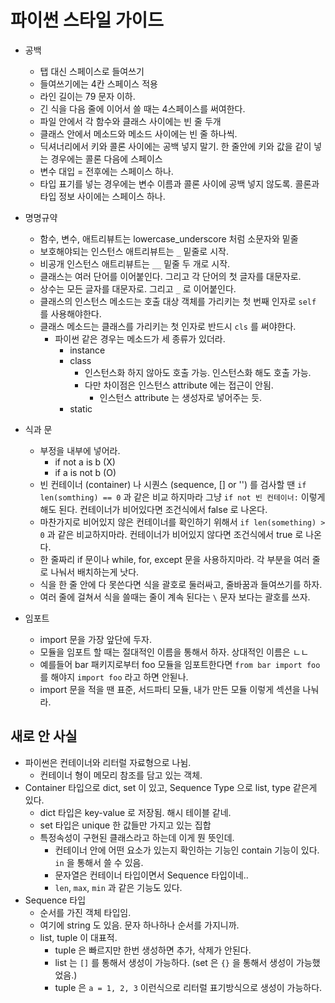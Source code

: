 #  파이썬 스타일 가이드 
- 공백 
  - 탭 대신 스페이스로 들여쓰기
  - 들여쓰기에는 4칸 스페이스 적용 
  - 라인 길이는 79 문자 이하. 
  - 긴 식을 다음 줄에 이어서 쓸 때는 4스페이스를 써여한다.
  - 파일 안에서 각 함수와 클래스 사이에는 빈 줄 두개 
  - 클래스 안에서 메소드와 메소드 사이에는 빈 줄 하나씩. 
  - 딕셔너리에서 키와 콜론 사이에는 공백 넣지 말기. 한 줄안에 키와 값을 같이 넣는 경우에는 콜론 다음에 스페이스 
  - 변수 대입 = 전후에는 스페이스 하나. 
  - 타입 표기를 넣는 경우에는 변수 이름과 콜론 사이에 공백 넣지 않도록. 콜론과 타입 정보 사이에는 스페이스 하나.

- 명명규약 
  - 함수, 변수, 애트리뷰트는 lowercase_underscore 처럼 소문자와 밑줄 
  - 보호해야되는 인스턴스 애트리뷰트는 `_` 밑줄로 시작. 
  - 비공개 인스턴스 애트리뷰트는 `__` 밑줄 두 개로 시작.
  - 클래스는 여러 단어를 이어붙인다. 그리고 각 단어의 첫 글자를 대문자로.
  - 상수는 모든 글자를 대문자로. 그리고 `_` 로 이어붙인다. 
  - 클래스의 인스턴스 메소드는 호출 대상 객체를 가리키는 첫 번째 인자로 `self` 를 사용해야한다.
  - 클래스 메소드는 클래스를 가리키는 첫 인자로 반드시 `cls` 를 써야한다.
    - 파이썬 같은 경우는 메소드가 세 종류가 있더라.
      - instance
      - class
        - 인스턴스화 하지 않아도 호출 가능. 인스턴스화 해도 호출 가능. 
        - 다만 차이점은 인스턴스 attribute 에는 접근이 안됨. 
          - 인스턴스 attribute 는 생성자로 넣어주는 듯. 
      - static 
  
- 식과 문
  - 부정을 내부에 넣어라.
    - if not a is b (X)
    - if a is not b (O)
  - 빈 컨테이너 (container) 나 시퀀스 (sequence, [] or '') 를 검사할 땐 `if len(somthing) == 0` 과 같은 비교 하지마라
  그냥 `if not 빈 컨테이너:` 이렇게 해도 된다. 컨테이너가 비어있다면 조건식에서 false 로 나온다.
  - 마찬가지로 비어있지 않은 컨테이너를 확인하기 위해서 `if len(something) > 0` 과 같은 비교하지마라. 컨테이너가 비어있지 않다면 조건식에서 true 로 나온다.
  - 한 줄짜리 if 문이나 while, for, except 문을 사용하지마라. 각 부분을 여러 줄로 나눠서 배치하는게 낫다.
  - 식을 한 줄 안에 다 못쓴다면 식을 괄호로 둘러싸고, 줄바꿈과 들여쓰기를 하자.
  - 여러 줄에 걸쳐서 식을 쓸때는 줄이 계속 된다는 `\` 문자 보다는 괄호를 쓰자.
  
- 임포트
  - import 문을 가장 앞단에 두자. 
  - 모듈을 임포트 할 때는 절대적인 이름을 통해서 하자. 상대적인 이름은 ㄴㄴ 
  - 예를들어 bar 패키지로부터 foo 모듈을 임포트한다면 `from bar import foo` 를 해야지 `import foo` 라고 하면 안됟나.
  - import 문을 적을 땐 표준, 서드파티 모듈, 내가 만든 모듈 이렇게 섹션을 나눠라.

## 새로 안 사실 

- 파이썬은 컨테이너와 리터럴 자료형으로 나뉨.
  - 컨테이너 형이 메모리 참조를 담고 있는 객체.
- Container 타입으로 dict, set 이 있고, Sequence Type 으로 list, type 같은게 있다.
  - dict 타입은 key-value 로 저장됨. 해시 테이블 같네. 
  - set 타입은 unique 한 값들만 가지고 있는 집합
  - 특정속성이 구현된 클래스라고 하는데 이게 뭔 뜻인데.
    - 컨테이너 안에 어떤 요소가 있는지 확인하는 기능인 contain 기능이 있다. `in` 을 통해서 쓸 수 있음.
    - 문자열은 컨테이너 타입이면서 Sequence 타입이네.. 
    - `len`, `max`, `min` 과 같은 기능도 있다. 
- Sequence 타입
  - 순서를 가진 객체 타입임. 
  - 여기에 string 도 있음. 문자 하나하나 순서를 가지니까. 
  - list, tuple 이 대표적. 
    - tuple 은 빠르지만 한번 생성하면 추가, 삭제가 안된다. 
    - list 는 `[]` 를 통해서 생성이 가능하다. (set 은 `{}` 을 통해서 생성이 가능했었음.)
    - tuple 은 `a = 1, 2, 3` 이런식으로 리터럴 표기방식으로 생성이 가능하다. 